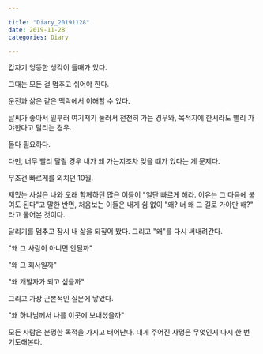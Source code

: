 ```yaml
---

title: "Diary_20191128"
date: 2019-11-28
categories: Diary

---
```


갑자기 엉뚱한 생각이 들때가 있다.

그때는 모든 걸 멈추고 쉬어야 한다.

운전과 삶은 같은 맥락에서 이해할 수 있다.

날씨가 좋아서 일부러 여기저기 둘러서 천천히 가는 경우와,
목적지에 한시라도 빨리 가야한다고 달리는 경우.

둘다 필요하다.

다만, 너무 빨리 달릴 경우 내가 왜 가는지조차 잊을 떄가 있다는 게 문제다.

무조건 빠르게를 외치던 10월.

재밌는 사실은 나와 오래 함께하던 많은 이들이 "일단 빠르게 해라. 이유는 그 다음에 붙여도 된다"고 말한 반면,
처음보는 이들은 내게 쉼 없이 "왜? 너 왜 그 길로 가야만 해?" 라고 물어본 것이다.

달리기를 멈추고 잠시 내 삶을 되짚어 봤다. 그리고 "왜"를 다시 써내려간다.

"왜 그 사람이 아니면 안될까"

"왜 그 회사일까"

"왜 개발자가 되고 싶을까"

그리고 가장 근본적인 질문에 닿았다.

"왜 하나님께서 나를 이곳에 보내셨을까"

모든 사람은 분명한 목적을 가지고 태어난다.
내게 주어진 사명은 무엇인지 다시 한 번 기도해본다.
